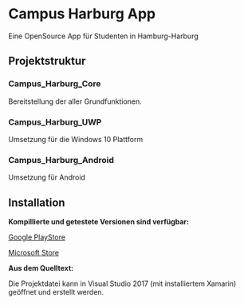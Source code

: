 # Campus Harburg App
Eine OpenSource App für Studenten in Hamburg-Harburg

## Projektstruktur

### Campus_Harburg_Core
Bereitstellung der aller Grundfunktionen. 

### Campus_Harburg_UWP
Umsetzung für die Windows 10 Plattform

### Campus_Harburg_Android
Umsetzung für Android


## Installation

**Kompillierte und getestete Versionen sind verfügbar:**

[Google PlayStore](https://play.google.com/store/apps/details?id=de.flz.campus_harburg)

[Microsoft Store](https://www.microsoft.com/de-de/store/p/campus-harburg/9nblggh4wggw)

**Aus dem Quelltext:**

Die Projektdatei kann in Visual Studio 2017 (mit installiertem Xamarin) geöffnet und erstellt werden. 
